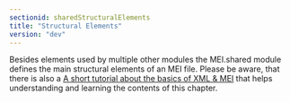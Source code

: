 ```yaml
---
sectionid: sharedStructuralElements
title: "Structural Elements"
version: "dev"
---
```


Besides elements used by multiple other modules the MEI.shared module defines the main structural elements of an MEI file. Please be aware, that there is also a [A short tutorial about the basics of XML & MEI](https://music-encoding.org/tutorials/100-structure.html) that helps understanding and learning the contents of this chapter.